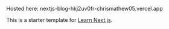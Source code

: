 Hosted here: nextjs-blog-hkj2uv0fr-chrismathew05.vercel.app

This is a starter template for [Learn Next.js](https://nextjs.org/learn).